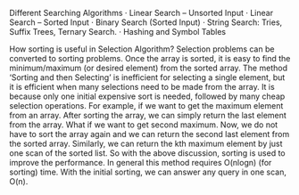 Different Searching Algorithms
· Linear Search – Unsorted Input
· Linear Search – Sorted Input
· Binary Search (Sorted Input)
· String Search: Tries, Suffix Trees, Ternary Search.
· Hashing and Symbol Tables










How sorting is useful in Selection Algorithm?
Selection problems can be converted to sorting problems. Once the array is
sorted, it is easy to find the minimum/maximum (or desired element) from the
sorted array. The method ‘Sorting and then Selecting’ is inefficient for selecting
a single element, but it is efficient when many selections need to be made from
the array. It is because only one initial expensive sort is needed, followed by
many cheap selection operations.
For example, if we want to get the maximum element from an array. After
sorting the array, we can simply return the last element from the array. What if
we want to get second maximum. Now, we do not have to sort the array again
and we can return the second last element from the sorted array. Similarly, we
can return the kth maximum element by just one scan of the sorted list.
So with the above discussion, sorting is used to improve the performance. In
general this method requires O(nlogn) (for sorting) time. With the initial sorting,
we can answer any query in one scan, O(n).
